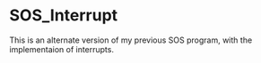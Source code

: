 # SOS_Interrupt
This is an alternate version of my previous SOS program, with the implementaion of interrupts.
